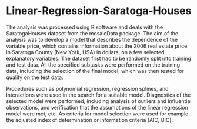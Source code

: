 # Linear-Regression-Saratoga-Houses
The analysis was processed using R software and deals with the SaratogaHouses dataset from the mosaicData package. The aim of the analysis was to develop a model that describes the dependence of the variable price, which contains information about the 2006 real estate price in Saratoga County (New York, USA) in dollars, on a few selected explanatory variables. The dataset first had to be randomly split into training and test data. All the specified subtasks were performed on the training data, including the selection of the final model, which was then tested for quality on the test data.

Procedures such as polynomial regression, regression splines, and interactions were used in the search for a suitable model. Diagnostics of the selected model were performed, including analysis of outliers and influential observations, and verification that the assumptions of the linear regression model were met, etc. As criteria for model selection were used for example the adjusted index of determination or information criteria (AIC, BIC).

